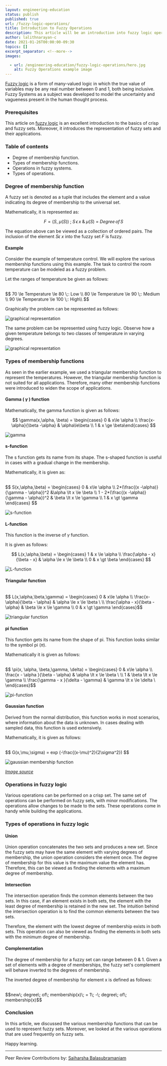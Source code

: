 ```yaml
---
layout: engineering-education
status: publish
published: true
url: /fuzzy-logic-operations/
title: Introduction to Fuzzy Operations
description: This article will be an introduction into fuzzy logic operations, we will introduce fuzzy sets and their applications.
author: lalithnarayan-c
date: 2021-01-26T00:00:00-09:30
topics: []
excerpt_separator: <!--more-->
images:

  - url: /engineering-education/fuzzy-logic-operations/hero.jpg
    alt: Fuzzy Operations example image
---
```

[Fuzzy logic](https://en.wikipedia.org/wiki/Fuzzy_logic) is a form of many-valued logic in which the true value of variables may be any real number between 0 and 1, both being inclusive. Fuzzy Systems as a subject was developed to model the uncertainty and vagueness present in the human thought process. 
<!--more-->

### Prerequisites
This article on [fuzzy logic](/an-overview-of-fuzzy-logic-system/) is an excellent introduction to the basics of crisp and fuzzy sets. Moreover, it introduces the representation of fuzzy sets and their applications. 

### Table of contents
- Degree of membership function.
- Types of membership functions.
- Operations in fuzzy systems.
- Types of operations.

### Degree of membership function
A fuzzy set is denoted as a tuple that includes the element and a value indicating its degree of membership to the universal set. 

Mathematically, it is represented as:

$$ F= (S,\;\mu(S))\; ;\;S\, \epsilon\, x\; \&\; \mu(S)\:=\:Degree\, of\, S $$
 
The equation above can be viewed as a collection of ordered pairs. The inclusion of the element $S \epsilon\; x$ into the fuzzy set $F$ is fuzzy.

#### Example
Consider the example of temperature control. We will explore the various membership functions using this example. The task to control the room temperature can be modeled as a fuzzy problem. 

Let the ranges of temperature be given as follows:

<br>
$$
70 \le Temperature \le 80 \;: Low \\
80 \le Temperature \le 90 \;: Medium \\
90 \le Temperature \le 100 \;: High\\
$$
<br>

Graphically the problem can be represented as follows:

![graphical representation](/fuzzy-logic-operations/graphical_rep_1.png)

The same problem can be represented using fuzzy logic. Observe how a given temperature belongs to two classes of temperature in varying degrees. 

![graphical representation](/fuzzy-logic-operations/graphical_rep_2.png)

### Types of membership functions
As seen in the earlier example, we used a triangular membership function to represent the temperatures. However, the triangular membership function is not suited for all applications. Therefore, many other membership functions were introduced to widen the scope of applications.

#### Gamma ( $\gamma$ ) function
Mathematically, the gamma function is given as follows:

$$ \gamma(x,\alpha, \beta) = \begin{cases} 0 & x\le \alpha \\
\frac{x-\alpha}{\beta -\alpha} & \alpha\le\beta \\ 1 & x \ge \beta\end{cases}  $$

![gamma](/fuzzy-logic-operations/gamma-correct.png)

#### s-function
The s function gets its name from its shape. The s-shaped function is useful in cases with a gradual change in the membership. 

Mathematically, it is given as:

<br>
$$ S(x,\alpha,\beta) = \begin{cases}
0 & x\le \alpha \\
2*(\frac{(x -\alpha)}{\gamma - \alpha})^2 &\alpha \lt x \le \beta \\
1 - 2*(\frac{(x -\alpha)}{\gamma - \alpha})^2 & \beta \lt x \le \gamma \\
1 & x \gt \gamma
\end{cases} $$
<br>

![s-function](/fuzzy-logic-operations/gamma.png)

#### L-function
This function is the inverse of $\gamma$ function. 

It is given as follows:

$$ L(x,\alpha,\beta) = \begin{cases} 
1 & x \le \alpha \\
\frac{\alpha - x}{\beta - x} & \alpha \le x \le \beta \\ 
0 & x \gt \beta 
\end{cases} $$
 
![L-function](/fuzzy-logic-operations/L-function.png)

#### Triangular function

<br>
$$ L(x,\alpha,\beta,\gamma) = \begin{cases} 
0 & x\le \alpha \\
\frac{x-\alpha}{\beta - \alpha} & \alpha \le x \le \beta \ \\
\frac{\alpha - x}{\beta - \alpha} & \beta \le x \le \gamma \\
0 & x \gt \gamma
\end{cases}$$
<br>

![triangular function](/fuzzy-logic-operations/triangular_function.png)

#### pi function
This function gets its name from the shape of pi. This function looks similar to the symbol pi ($\pi$). 

Mathematically it is given as follows:

<br>
$$ \pi(x, \alpha, \beta,\gamma, \delta) = \begin{cases} 
0 & x\le \alpha \\
\frac{x - \alpha }{\beta - \alpha} & \alpha \lt x \le \beta \ \\
1 & \beta \lt x \le \gamma \\
\frac{\gamma - x }{\delta - \gamma} & \gamma \lt x \le \delta \
\end{cases}$$
<br>

![pi-function](/fuzzy-logic-operations/pi_function.png)

#### Gaussian function
Derived from the normal distribution, this function works in most scenarios, where information about the data is unknown. In cases dealing with sampled data, this function is used extensively.

Mathematically, it is given as follows:

<br>
$$ 
G(x,\mu,\sigma) = exp (-\frac{(x-\mu)^2}{2\sigma^2})
$$
<br>

![gaussian membership function](/fuzzy-logic-operations/gaussian.png)

[*Image source*](https://www.researchgate.net/figure/Gaussian-membership-function-Gxs-c_fig6_233968578)

### Operations in fuzzy logic
Various operations can be performed on a crisp set. The same set of operations can be performed on fuzzy sets, with minor modifications. The operations allow changes to be made to the sets. These operations come in handy while building the applications. 

### Types of operations in fuzzy logic

#### Union 
Union operation concatenates the two sets and produces a new set. Since the fuzzy sets may have the same element with varying degrees of membership, the union operation considers the element once. The degree of membership for this value is the maximum value the element has. Therefore, this can be viewed as finding the elements with a maximum degree of membership.

#### Intersection
The intersection operation finds the common elements between the two sets. In this case, if an element exists in both sets, the element with the least degree of membership is retained in the new set. The intuition behind the intersection operation is to find the common elements between the two sets. 

Therefore, the element with the lowest degree of membership exists in both sets. This operation can also be viewed as finding the elements in both sets with the minimum degree of membership.

#### Complementation
The degree of membership for a fuzzy set can range between 0 & 1. Given a set of elements with a degree of memberships, the fuzzy set's complement will behave inverted to the degrees of membership. 

The inverted degree of membership for element x is defined as follows:

<br>
$$new\; degree\; of\; membership(x)\; = 1\; -\; degree\; of\; membership(x)$$
<br>

### Conclusion
In this article, we discussed the various membership functions that can be used to represent fuzzy sets. Moreover, we looked at the various operations that are used frequently on fuzzy sets. 

Happy learning.

---
Peer Review Contributions by: [Saiharsha Balasubramaniam](/engineering-education/authors/saiharsha-balasubramaniam/)


<!-- MathJax script -->
<script type="text/javascript" async
    src="https://cdnjs.cloudflare.com/ajax/libs/mathjax/2.7.1/MathJax.js?config=TeX-AMS-MML_HTMLorMML">
    MathJax.Hub.Config({
    tex2jax: {
      inlineMath: [['$','$'], ['\\(','\\)']],
      displayMath: [['$$','$$']],
      processEscapes: true,
      processEnvironments: true,
      skipTags: ['script', 'noscript', 'style', 'textarea', 'pre'],
      TeX: { equationNumbers: { autoNumber: "AMS" },
           extensions: ["AMSmath.js", "AMSsymbols.js"] }
    }
    });
    MathJax.Hub.Queue(function() {
      // Fix <code> tags after MathJax finishes running. This is a
      // hack to overcome a shortcoming of Markdown. Discussion at
      // https://github.com/mojombo/jekyll/issues/199
      var all = MathJax.Hub.getAllJax(), i;
      for(i = 0; i < all.length; i += 1) {
          all[i].SourceElement().parentNode.className += ' has-jax';
      }
    });
    MathJax.Hub.Config({
    // Autonumbering by mathjax
    TeX: { equationNumbers: { autoNumber: "AMS" } }
    });
  </script>